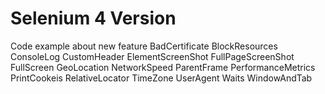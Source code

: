# Selenium 4 Version
Code example about new feature 
BadCertificate
BlockResources
ConsoleLog
CustomHeader
ElementScreenShot
FullPageScreenShot
FullScreen
GeoLocation
NetworkSpeed
ParentFrame
PerformanceMetrics
PrintCookeis
RelativeLocator
TimeZone
UserAgent
Waits
WindowAndTab
